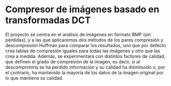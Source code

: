 ﻿# Compresor de imágenes basado en transformadas DCT
El proyecto se centra en el análisis de imágenes en formato BMP (sin pérdidas), y a las que aplicaremos dos métodos de los pares compresión y descompresión Huffman para comparar los resultados, uno que por defecto crea tablas de compresión iguales para todas las imágenes y otro que las crea a medida. Además, se experimentará con distintos factores de calidad, que definen el grado de compresión de la imagen, es decir, si al descomprimirla se ha perdido información y su calidad ha disminuido o, por el contrario, ha mantenido la mayoría de los datos de la imagen original por lo que mantiene su calidad.
